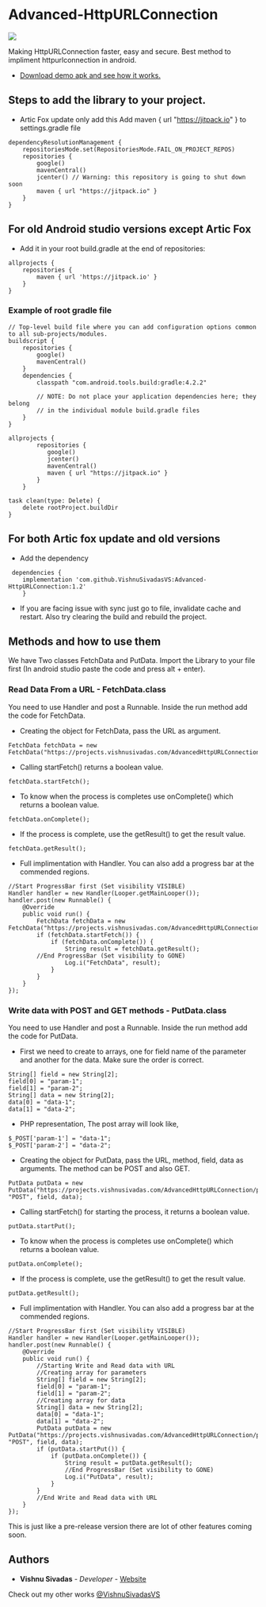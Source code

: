 # Advanced-HttpURLConnection
[![](https://jitpack.io/v/VishnuSivadasVS/Advanced-HttpURLConnection.svg)](https://jitpack.io/#VishnuSivadasVS/Advanced-HttpURLConnection)

Making HttpURLConnection faster, easy and secure. Best method to impliment httpurlconnection in android.

* [Download demo apk and see how it works.](https://github.com/VishnuSivadasVS/Advanced-HttpURLConnection/releases/download/1.2/AdvancedHttpUrlConnection-debug.apk)

## Steps to add the library to your project.

* Artic Fox update only add this
Add maven { url "https://jitpack.io" } to settings.gradle file
```
dependencyResolutionManagement {
    repositoriesMode.set(RepositoriesMode.FAIL_ON_PROJECT_REPOS)
    repositories {
        google()
        mavenCentral()
        jcenter() // Warning: this repository is going to shut down soon
        maven { url "https://jitpack.io" }
    }
}
```

## For old Android studio versions except Artic Fox
* Add it in your root build.gradle at the end of repositories:
```
allprojects {
	repositories {
		maven { url 'https://jitpack.io' }
	}
}
```
### Example of root gradle file
```
// Top-level build file where you can add configuration options common to all sub-projects/modules.
buildscript {
    repositories {
        google()
        mavenCentral()
    }
    dependencies {
        classpath "com.android.tools.build:gradle:4.2.2"

        // NOTE: Do not place your application dependencies here; they belong
        // in the individual module build.gradle files
    }
}

allprojects {
        repositories {
           google()
           jcenter()
           mavenCentral()
           maven { url "https://jitpack.io" }
        }
    }

task clean(type: Delete) {
    delete rootProject.buildDir
}
```

## For both Artic fox update and old versions
* Add the dependency
```
 dependencies {
 	implementation 'com.github.VishnuSivadasVS:Advanced-HttpURLConnection:1.2'
	}
```

- If you are facing issue with sync just go to file, invalidate cache and restart. Also try clearing the build and rebuild the project.


## Methods and how to use them
We have Two classes FetchData and PutData. Import the Library to your file first (In android studio paste the code and press alt + enter).
### Read Data From a URL - FetchData.class
You need to use Handler and post a Runnable. Inside the run method add the code for FetchData.

* Creating the object for FetchData, pass the URL as argument.
```
FetchData fetchData = new FetchData("https://projects.vishnusivadas.com/AdvancedHttpURLConnection/readTest.php");
```
* Calling startFetch() returns a boolean value.
```
fetchData.startFetch();
```
* To know when the process is completes use onComplete() which returns a boolean value.
```
fetchData.onComplete();
```
* If the process is complete, use the getResult() to get the result value.
```
fetchData.getResult();
```
* Full implimentation with Handler. You can also add a progress bar at the commended regions.
```
//Start ProgressBar first (Set visibility VISIBLE)
Handler handler = new Handler(Looper.getMainLooper());
handler.post(new Runnable() {
    @Override
    public void run() {
        FetchData fetchData = new FetchData("https://projects.vishnusivadas.com/AdvancedHttpURLConnection/readTest.php");
        if (fetchData.startFetch()) {
            if (fetchData.onComplete()) {
                String result = fetchData.getResult();
		//End ProgressBar (Set visibility to GONE)
                Log.i("FetchData", result);
            }
        }
    }
});
```

### Write data with POST and GET methods - PutData.class
You need to use Handler and post a Runnable. Inside the run method add the code for PutData.

* First we need to create to arrays, one for field name of the parameter and another for the data. Make sure the order is correct.
```
String[] field = new String[2];
field[0] = "param-1";
field[1] = "param-2";
String[] data = new String[2];
data[0] = "data-1";
data[1] = "data-2";
```
* PHP representation, The post array will look like,
```
$_POST['param-1'] = "data-1";
$_POST['param-2'] = "data-2";
```

* Creating the object for PutData, pass the URL, method, field, data as arguments. The method can be POST and also GET.
```
PutData putData = new PutData("https://projects.vishnusivadas.com/AdvancedHttpURLConnection/putDataTest.php", "POST", field, data);
```
* Calling startFetch() for starting the process, it returns a boolean value.
```
putData.startPut();
```
* To know when the process is completes use onComplete() which returns a boolean value.
```
putData.onComplete();
```
* If the process is complete, use the getResult() to get the result value.
```
putData.getResult();
```
* Full implimentation with Handler. You can also add a progress bar at the commended regions.
```
//Start ProgressBar first (Set visibility VISIBLE)
Handler handler = new Handler(Looper.getMainLooper());
handler.post(new Runnable() {
    @Override
    public void run() {
        //Starting Write and Read data with URL
        //Creating array for parameters
        String[] field = new String[2];
        field[0] = "param-1";
        field[1] = "param-2";
        //Creating array for data
        String[] data = new String[2];
        data[0] = "data-1";
        data[1] = "data-2";
        PutData putData = new PutData("https://projects.vishnusivadas.com/AdvancedHttpURLConnection/putDataTest.php", "POST", field, data);
        if (putData.startPut()) {
            if (putData.onComplete()) {
                String result = putData.getResult();
                //End ProgressBar (Set visibility to GONE)
                Log.i("PutData", result);
            }
        }
        //End Write and Read data with URL
    }
});
```

This is just like a pre-release version there are lot of other features coming soon.

## Authors

* **Vishnu Sivadas** - *Developer* - [Website](https://www.vishnusivadas.com/)

Check out my other works [@VishnuSivadasVS](https://github.com/VishnuSivadasVS)
